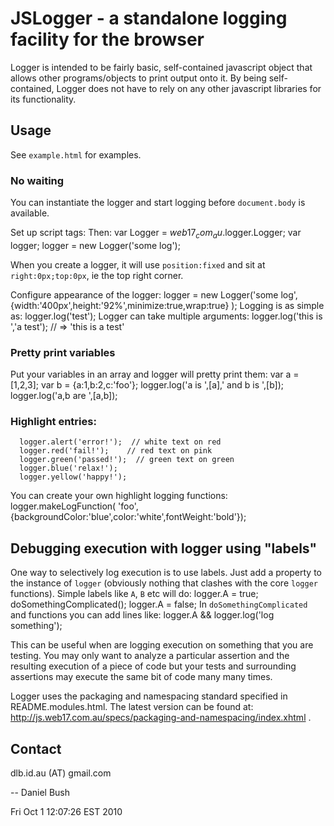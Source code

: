# JSLogger - a standalone logging facility for the browser

Logger is intended to be fairly basic, self-contained javascript object that
allows other programs/objects to print output onto it.
By being self-contained, Logger does not have to rely on any other javascript
libraries for its functionality.

## Usage

See `example.html` for examples.

### No waiting

You can instantiate the logger and
start logging before `document.body` is available.

Set up script tags:
      <script type="text/javascript" src="path/to/pretty_print.js" ></script>
      <script type="text/javascript" src="path/to/Logger.js" ></script>
Then:
      var Logger = $web17_com_au$.logger.Logger;
      var logger;
      logger = new Logger('some log');

When you create a logger, it will use `position:fixed` and
sit at `right:0px;top:0px`, ie the top right corner.

Configure appearance of the logger:
      logger = new Logger('some log',
        {width:'400px',height:'92%',minimize:true,wrap:true}
      );
Logging is as simple as:
      logger.log('test');
Logger can take multiple arguments:
      logger.log('this is ','a test');
      // => 'this is a test'

### Pretty print variables

Put your variables in an array and logger will pretty print them:
      var a = [1,2,3];
      var b = {a:1,b:2,c:'foo'};
      logger.log('a is ',[a],' and b is ',[b]);
      logger.log('a,b are ',[a,b]);

### Highlight entries:

      logger.alert('error!');  // white text on red
      logger.red('fail!');    // red text on pink
      logger.green('passed!');  // green text on green
      logger.blue('relax!'); 
      logger.yellow('happy!');

You can create your own highlight logging functions:
      logger.makeLogFunction(
        'foo',
        {backgroundColor:'blue',color:'white',fontWeight:'bold'});

## Debugging execution with logger using "labels"

One way to selectively log execution is to use labels.
Just add a property to the instance of `logger` (obviously
nothing that clashes with the core `logger` functions).  Simple
labels like `A`, `B` etc will do:
      logger.A = true;
      doSomethingComplicated();
      logger.A = false;
In `doSomethingComplicated` and functions you can add lines like:
      logger.A && logger.log('log something');

This can be useful when are logging execution on something
that you are testing.  You may only want to analyze a particular
assertion and the resulting execution of a piece of code
but your tests and surrounding assertions may execute the same bit of code
many many times.

Logger uses the packaging and namespacing standard specified in
README.modules.html.  The latest version can be found at:
<http://js.web17.com.au/specs/packaging-and-namespacing/index.xhtml> .

## Contact

dlb.id.au (AT) gmail.com

--
Daniel Bush

Fri Oct  1 12:07:26 EST 2010
